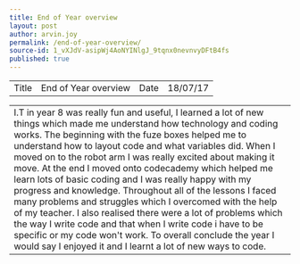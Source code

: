 ```yaml
---
title: End of Year overview
layout: post
author: arvin.joy
permalink: /end-of-year-overview/
source-id: 1_vXJdV-asipWj4AoNYINlgJ_9tqnx0nevnvyDFtB4fs
published: true
---
```

<table>
  <tr>
    <td>Title</td>
    <td>End of Year overview </td>
    <td>Date</td>
    <td>18/07/17</td>
  </tr>
</table>


<table>
  <tr>
    <td>I.T in year 8 was really fun and useful, I learned a lot of new things which made me understand how technology and coding works. The beginning with the fuze boxes helped me to understand how to layout code and what variables did. When I moved on to the robot arm I was really excited about making it move. At the end I moved onto codecademy which helped me learn lots of basic coding and I was really happy with my progress and knowledge. Throughout all of the lessons I faced many problems and struggles which I overcomed with the help of my teacher. I also realised there were a lot of problems which the way I write code and that when I write code i have to be specific or my code won't work. To overall conclude the year I would say I enjoyed it and I learnt a lot of new ways to code.</td>
  </tr>
</table>


